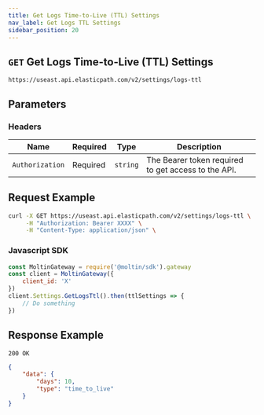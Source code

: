 ```yaml
---
title: Get Logs Time-to-Live (TTL) Settings
nav_label: Get Logs TTL Settings
sidebar_position: 20
---
```


## `GET` Get Logs Time-to-Live (TTL) Settings

```http
https://useast.api.elasticpath.com/v2/settings/logs-ttl
```

## Parameters

### Headers

| Name | Required | Type | Description |
| --- | --- | --- | --- |
| `Authorization` | Required | `string` | The Bearer token required to get access to the API. |

## Request Example

```bash
curl -X GET https://useast.api.elasticpath.com/v2/settings/logs-ttl \
     -H "Authorization: Bearer XXXX" \
     -H "Content-Type: application/json" \
```


### Javascript SDK

```javascript
const MoltinGateway = require('@moltin/sdk').gateway
const client = MoltinGateway({
    client_id: 'X'
})
client.Settings.GetLogsTtl().then(ttlSettings => {
    // Do something
})
```


## Response Example

`200 OK`


```json
{
    "data": {
        "days": 10,
        "type": "time_to_live"
    }
}
```
